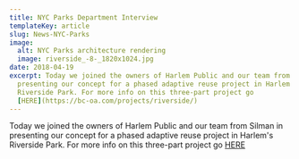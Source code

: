 ```yaml
---
title: NYC Parks Department Interview
templateKey: article
slug: News-NYC-Parks
image:
  alt: NYC Parks architecture rendering
  image: riverside_-8-_1820x1024.jpg
date: 2018-04-19
excerpt: Today we joined the owners of Harlem Public and our team from Silman in
  presenting our concept for a phased adaptive reuse project in Harlem's
  Riverside Park. For more info on this three-part project go
  [HERE](https://bc-oa.com/projects/riverside/)
---
```

Today we joined the owners of Harlem Public and our team from Silman in presenting our concept for a phased adaptive reuse project in Harlem's Riverside Park. For more info on this three-part project go [HERE](https://bc-oa.com/projects/riverside/)
